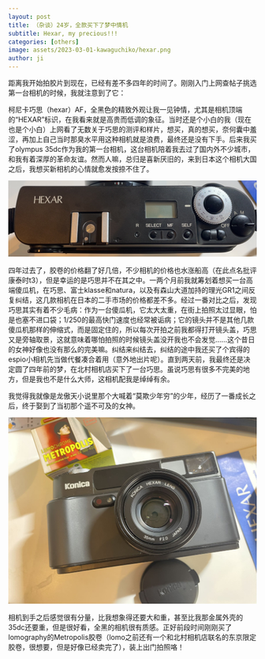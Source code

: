 ```yaml
---
layout: post
title: （杂谈）24岁，全款买下了梦中情机
subtitle: Hexar, my precious!!!
categories: [others]
image: assets/2023-03-01-kawaguchiko/hexar.png
author: ji
---
```


距离我开始拍胶片到现在，已经有差不多四年的时间了。刚刚入门上网查帖子挑选第一台相机的时候，我就注意到了它：

柯尼卡巧思（hexar）AF，全黑色的精致外观让我一见钟情，尤其是相机顶端的“HEXAR”标识，在我看来就是高贵而低调的象征。当时还是个小白的我（现在也是个小白）上网看了无数关于巧思的测评和样片，想买，真的想买，奈何囊中羞涩，再加上自己当时那臭水平用这种相机就是浪费，最终还是没有下手。后来我买了olympus 35dc作为我的第一台相机，这台相机陪着我去过了国内外不少城市，和我有着深厚的革命友谊。然而人嘛，总归是喜新厌旧的，来到日本这个相机大国之后，我想买新相机的心情就愈发按捺不住了。

![hexar](../assets/2023-03-01-kawaguchiko/hexar2.jpg)

四年过去了，胶卷的价格翻了好几倍，不少相机的价格也水涨船高（在此点名批评康泰时t3），但是幸运的是巧思并不在其之中。一两个月前我就筹划着想买一台高端傻瓜机，在巧思、富士klasse和natura，以及有森山大道加持的理光GR1之间反复纠结，这几款相机在日本的二手市场的价格都差不多。经过一番对比之后，发现巧思其实有着不少毛病：作为一台傻瓜机，它太大太重，在街上拍照太过显眼，怕是也塞不进口袋；1/250的最高快门速度也经常被诟病；它的镜头并不是其他几款傻瓜机那样的伸缩式，而是固定住的，所以每次开拍之前我都得打开镜头盖，巧思又是旁轴取景，这就意味着哪怕拍照的时候镜头盖没开我也不会发觉……这个昔日的女神好像也没有那么的完美嘛。纠结来纠结去，纠结的途中我还买了个宾得的espio小相机先当做代餐凑合着用（意外地出片呢）。直到两天前，我最终还是决定圆了四年前的梦，在北村相机店买下了一台巧思。虽说巧思有很多不完美的地方，但是我也不是什么大师，这相机配我是绰绰有余。

我觉得我就像是龙傲天小说里那个大喊着“莫欺少年穷”的少年，经历了一番成长之后，终于娶到了当初那个遥不可及的女神。

![成色很棒的hexar](../assets/2023-03-01-kawaguchiko/hexar.jpg)

相机到手之后感觉很有分量，比我想象得还要大和重，甚至比我那金属外壳的35dc还要重，但是很好看，全黑的相机很有质感。正好前段时间刚刚买了lomography的Metropolis胶卷（lomo之前还有一个和北村相机店联名的东京限定胶卷，很想要，但是好像已经卖完了），装上出门拍照咯！

